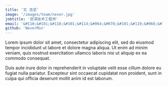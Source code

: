 ```yaml
---
title: '文 浩坚'
image: '/images/team/never.jpg'
jobtitle: '资深技术工程师'
email: '&#110;&#101;&#118;&#101;&#114;&#064;&#078;&#101;&#119;&#068;&#101;&#118;&#046;&#099;&#110;'
github: 'NeverMin'
---
```


Lorem ipsum dolor sit amet, consectetur adipiscing elit, sed do eiusmod tempor incididunt ut labore et dolore magna aliqua. Ut enim ad minim veniam, quis nostrud exercitation ullamco laboris nisi ut aliquip ex ea commodo consequat.

Duis aute irure dolor in reprehenderit in voluptate velit esse cillum dolore eu fugiat nulla pariatur. Excepteur sint occaecat cupidatat non proident, sunt in culpa qui officia deserunt mollit anim id est laborum.
